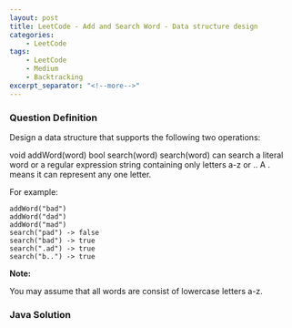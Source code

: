 ```yaml
---
layout: post
title: LeetCode - Add and Search Word - Data structure design
categories:
    - LeetCode
tags:
    - LeetCode
    - Medium
    - Backtracking
excerpt_separator: "<!--more-->"
---
```


### Question Definition
Design a data structure that supports the following two operations:

void addWord(word)
bool search(word)
search(word) can search a literal word or a regular expression string containing only letters a-z or .. A . means it can represent any one letter.
<!--more-->

For example:
```
addWord("bad")
addWord("dad")
addWord("mad")
search("pad") -> false
search("bad") -> true
search(".ad") -> true
search("b..") -> true
```
**Note:**

You may assume that all words are consist of lowercase letters a-z.
### Java Solution
```java
```
